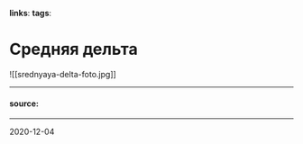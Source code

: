 **links**:
**tags**:

# Средняя дельта 
![[srednyaya-delta-foto.jpg]]

---
#### source: 
---
2020-12-04
